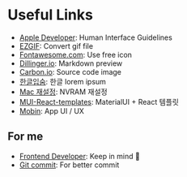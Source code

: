 # Useful Links
- [Apple Developer](https://developer.apple.com/design/human-interface-guidelines/ios/visual-design/color/): Human Interface Guidelines
- [EZGIF](https://ezgif.com/): Convert gif file
- [Fontawesome.com](https://fontawesome.com/): Use free icon
- [Dillinger.io](https://dillinger.io/): Markdown preview
- [Carbon.io](https://carbon.now.sh/): Source code image
- [한글입숨](https://hangul.thefron.me/): 한글 lorem ipsum
- [Mac 재설정](http://buttumac.com/post/372/): NVRAM 재설정
- [MUI-React-templates](https://mui.com/material-ui/getting-started/templates/): MaterialUI + React 템플릿
- [Mobin](https://mobbin.com/browse/ios/apps): App UI / UX

## For me 
- [Frontend Developer](https://blog.toss.im/article/toss-frontend-chapter): Keep in mind 🌱
- [Git commit](https://blog.ull.im/engineering/2019/03/10/logs-on-git.html): For better commit